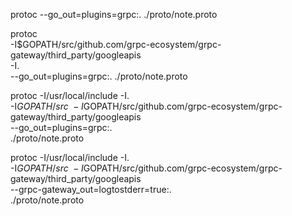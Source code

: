 protoc --go_out=plugins=grpc:. ./proto/note.proto

protoc \
-I$GOPATH/src/github.com/grpc-ecosystem/grpc-gateway/third_party/googleapis \
-I. \
--go_out=plugins=grpc:. ./proto/note.proto

protoc -I/usr/local/include -I. \
-I$GOPATH/src \
-I$GOPATH/src/github.com/grpc-ecosystem/grpc-gateway/third_party/googleapis \
--go_out=plugins=grpc:. \
./proto/note.proto


protoc -I/usr/local/include -I. \
-I$GOPATH/src \
-I$GOPATH/src/github.com/grpc-ecosystem/grpc-gateway/third_party/googleapis \
--grpc-gateway_out=logtostderr=true:. \
./proto/note.proto